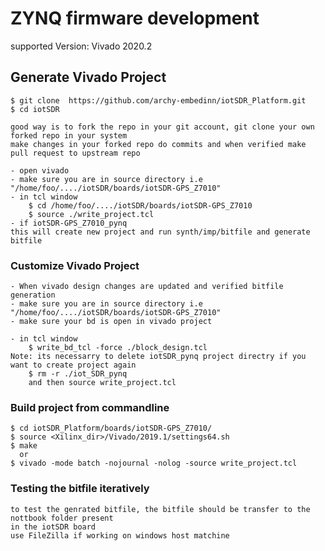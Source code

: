 # ZYNQ firmware development 

supported Version: Vivado 2020.2

## Generate Vivado Project
    $ git clone  https://github.com/archy-embedinn/iotSDR_Platform.git
    $ cd iotSDR

    good way is to fork the repo in your git account, git clone your own forked repo in your system 
    make changes in your forked repo do commits and when verified make pull request to upstream repo
    
    - open vivado
    - make sure you are in source directory i.e "/home/foo/..../iotSDR/boards/iotSDR-GPS_Z7010" 
    - in tcl window
        $ cd /home/foo/..../iotSDR/boards/iotSDR-GPS_Z7010
        $ source ./write_project.tcl
    - if iotSDR-GPS_Z7010_pynq
    this will create new project and run synth/imp/bitfile and generate bitfile    

### Customize Vivado Project
    - When vivado design changes are updated and verified bitfile generation
    - make sure you are in source directory i.e "/home/foo/..../iotSDR/boards/iotSDR-GPS_Z7010"
    - make sure your bd is open in vivado project

    - in tcl window
        $ write_bd_tcl -force ./block_design.tcl    
    Note: its necessarry to delete iotSDR_pynq project directry if you want to create project again 
        $ rm -r ./iot_SDR_pynq     
        and then source write_project.tcl

### Build project from commandline        
    $ cd iotSDR_Platform/boards/iotSDR-GPS_Z7010/
    $ source <Xilinx_dir>/Vivado/2019.1/settings64.sh
    $ make
      or
    $ vivado -mode batch -nojournal -nolog -source write_project.tcl

### Testing the bitfile iteratively
    to test the genrated bitfile, the bitfile should be transfer to the nottbook folder present
    in the iotSDR board
    use FileZilla if working on windows host matchine
